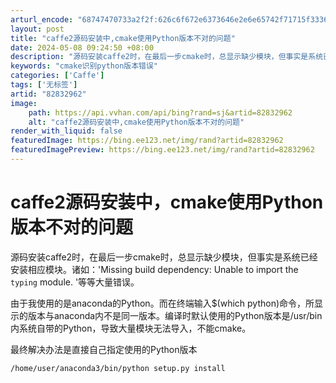```yaml
---
arturl_encode: "68747470733a2f2f:626c6f672e6373646e2e6e65742f71715f3336373832353630:2f61727469636c652f64657461696c732f3832383332393632"
layout: post
title: "caffe2源码安装中,cmake使用Python版本不对的问题"
date: 2024-05-08 09:24:50 +08:00
description: "源码安装caffe2时，在最后一步cmake时，总显示缺少模块，但事实是系统已经安装相应模块。诸如："
keywords: "cmake识别python版本错误"
categories: ['Caffe']
tags: ['无标签']
artid: "82832962"
image:
    path: https://api.vvhan.com/api/bing?rand=sj&artid=82832962
    alt: "caffe2源码安装中,cmake使用Python版本不对的问题"
render_with_liquid: false
featuredImage: https://bing.ee123.net/img/rand?artid=82832962
featuredImagePreview: https://bing.ee123.net/img/rand?artid=82832962
---
```


# caffe2源码安装中，cmake使用Python版本不对的问题

源码安装caffe2时，在最后一步cmake时，总显示缺少模块，但事实是系统已经安装相应模块。诸如：'Missing build dependency: Unable to import the `typing` module. '等等大量错误。

由于我使用的是anaconda的Python。而在终端输入$(which python)命令，所显示的版本与anaconda内不是同一版本。编译时默认使用的Python版本是/usr/bin内系统自带的Python，导致大量模块无法导入，不能cmake。

最终解决办法是直接自己指定使用的Python版本

```
/home/user/anaconda3/bin/python setup.py install
```